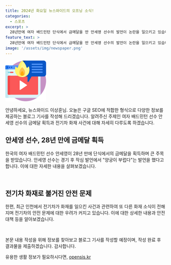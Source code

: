 ```yaml
---
title: 2024년 화요일 뉴스와이드의 오프닝 소식!
categories:
  - 스포츠
excerpt: >
  28년만에 여자 배드민턴 단식에서 금메달을 딴 안세영 선수의 발언이 논란을 일으키고 있습니다. 안세영 선수는 양궁이 부럽다고 밝히며 화제를 모았는데, 대중들은 과연 어떤 사건이 벌어졌는지 궁금해하고 있습니다. 또한 지난주 인천에서 발생한 전기차 화재 후 또 다른 화재 소식이 전해지며 안전 문제에 대한 우려가 커지고 있습니다. 현재 스포츠계와 안전문제에 대한 관심이 뜨겁게 모아지고 있는 가운데, 이에 대한 자세한 내용을 확인해 보시기 바랍니다.
feature_text: >
  28년만에 여자 배드민턴 단식에서 금메달을 딴 안세영 선수의 발언이 논란을 일으키고 있습니다. 안세영 선수는 양궁이 부럽다고 밝히며 화제를 모았는데, 대중들은 과연 어떤 사건이 벌어졌는지 궁금해하고 있습니다. 또한 지난주 인천에서 발생한 전기차 화재 후 또 다른 화재 소식이 전해지며 안전 문제에 대한 우려가 커지고 있습니다. 현재 스포츠계와 안전문제에 대한 관심이 뜨겁게 모아지고 있는 가운데, 이에 대한 자세한 내용을 확인해 보시기 바랍니다.
image: '/assets/img/newspaper.png'
---
```


<p><img src="/assets/img/news.png" alt="rentncar 속보" /></p>

<p>안녕하세요, 뉴스와이드 이상훈님. 오늘은 구글 SEO에 적합한 형식으로 다양한 정보를 제공하는 블로그 기사를 작성해 드리겠습니다. 알려주신 주제인 여자 배드민턴 선수 안세영 선수의 금메달 획득과 전기차 화재 사건에 대해 자세히 다루도록 하겠습니다.</p>

<h2 data-ke-size="size26">안세영 선수, 28년 만에 금메달 획득</h2>

<p>한국의 여자 배드민턴 선수 안세영이 28년 만에 단식에서의 금메달을 획득하며 큰 주목을 받았습니다. 안세영 선수는 경기 후 작심 발언에서 "양궁이 부럽다"는 발언을 했다고 합니다. 이에 대한 자세한 내용을 살펴보겠습니다.</p>

<p data-ke-size="size16">&nbsp;</p>

<h2 data-ke-size="size26">전기차 화재로 불거진 안전 문제</h2>

<p>한편, 최근 인천에서 전기차가 화재를 일으킨 사건과 관련하여 또 다른 화재 소식이 전해지며 전기차의 안전 문제에 대한 우려가 커지고 있습니다. 이에 대한 상세한 내용과 안전 대책 등을 알아보겠습니다.</p>

<p data-ke-size="size16">&nbsp;</p>

<p>본문 내용 작성을 위해 정보를 찾아보고 블로그 기사를 작성할 예정이며, 작성 완료 후 결과물을 제출하겠습니다. 감사합니다.</p>
유용한 생활 정보가 필요하시다면, <a href="https://opensis.kr" rel="dofollow">opensis.kr</a>


